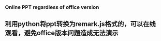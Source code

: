###  Online PPT regardless of office version

## 利用python将ppt转换为remark.js格式的，可以在线观看，避免office版本问题造成无法演示


